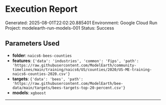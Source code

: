 
# Execution Report

Generated: 2025-08-01T22:02:20.885401
Environment: Google Cloud Run
Project: modelearth-run-models-001
Status: Success

## Parameters Used
- **folder**: `naics6-bees-counties`
- **features**: `{'data': 'industries', 'common': 'Fips', 'path': 'https://raw.githubusercontent.com/ModelEarth/community-timelines/main/training/naics6/US/counties/2020/US-ME-training-naics6-counties-2020.csv'}`
- **targets**: `{'data': 'bees', 'path': 'https://raw.githubusercontent.com/ModelEarth/bee-data/main/targets/bees-targets-top-20-percent.csv'}`
- **models**: `xgboost`

---
